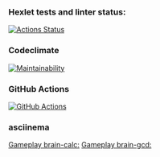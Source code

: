 ### Hexlet tests and linter status:
[![Actions Status](https://github.com/GrigorySadovskiyxyz/backend-project-lvl1/workflows/hexlet-check/badge.svg)](https://github.com/GrigorySadovskiyxyz/backend-project-lvl1/actions)

### Codeclimate
[![Maintainability](https://api.codeclimate.com/v1/badges/a99a88d28ad37a79dbf6/maintainability)](https://codeclimate.com/github/codeclimate/codeclimate/maintainability)

### GitHub Actions

[![GitHub Actions](https://github.com/GrigorySadovskiyxyz/backend-project-lvl1/actions/workflows/learn-github-actions.yml/badge.svg?branch=main)](https://github.com/GrigorySadovskiyxyz/backend-project-lvl1/actions/workflows/learn-github-actions.yml)


### asciinema 

[Gameplay brain-calc:](https://asciinema.org/a/RVsspQmw1qsgLBKZgmWSLuNLf)
[Gameplay brain-gcd:](https://asciinema.org/a/HSxvamZTUNHA3Z4EDvbMvKsjc)